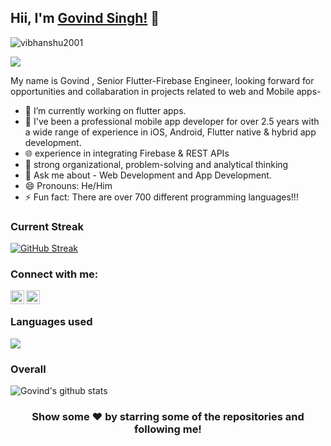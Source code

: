 ## Hii, I'm [Govind Singh!](https://www.linkedin.com/in/govind-singh-1980841ab/) 👋
<p align="left"> <img src="https://komarev.com/ghpvc/?username=govindsingh01&label=Views&color=blue&style=plastic" alt="vibhanshu2001" /> </p>
<p align="left">
  <a href="https://github.com/govindsingh01"><img src="https://readme-typing-svg.herokuapp.com?color=170D92&lines=Self+Taught+Programmer+and+Developer;Hardworking%2C+Determined%2C+Passionate;Always+learning+new+skills&height=45"></a>
</p>

My name is Govind , Senior Flutter-Firebase Engineer, looking forward for opportunities and collabaration in projects related to web and Mobile apps-

- 🔭 I’m currently working on flutter apps.
- 🌱 I've been a professional mobile app developer for over 2.5 years with a wide range of experience in iOS, Android, Flutter native & hybrid app 
     development. 
- 🌐 experience in integrating Firebase & REST APIs 
- 🤔 strong organizational, problem-solving and analytical thinking
- 💬 Ask me about - Web Development and App Development.
- 😄 Pronouns: He/Him
- ⚡ Fun fact:  There are over 700 different programming languages!!!
### Current Streak
[![GitHub Streak](http://github-readme-streak-stats.herokuapp.com?user=govindsingh01&theme=blue-green&hide_border=true&currStreakNum=DD2727)](https://git.io/streak-stats)
### Connect with me:

[<img align="left" alt="" width="22px" src="https://www.fpsa.org/wp-content/uploads/linkedin-logo-copy.png" />](https://www.linkedin.com/in/govind-singh-1980841ab)
[<img align="left" alt="codeSTACKr | Instagram" width="22px" src="https://cdn2.iconfinder.com/data/icons/social-media-2285/512/1_Instagram_colored_svg_1-512.png" />](https://www.instagram.com/__govind.singh)
<br />

### Languages used

![](https://github-readme-stats.vercel.app/api/top-langs/?username=govindsingh01)

### Overall

![Govind's github stats](https://github-readme-stats.vercel.app/api?username=govindsingh01)
<div align="center">

### Show some ❤️ by starring some of the repositories and following me!

</div>

